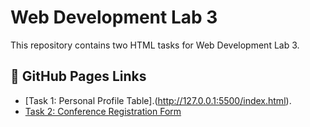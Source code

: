 # Web Development Lab 3

This repository contains two HTML tasks for Web Development Lab 3.

## 🔗 GitHub Pages Links

- [Task 1: Personal Profile Table].(http://127.0.0.1:5500/index.html). 
- [Task 2: Conference Registration Form](https://luqmanaaziz.github.io/webdev_lab2/task_2.html)
